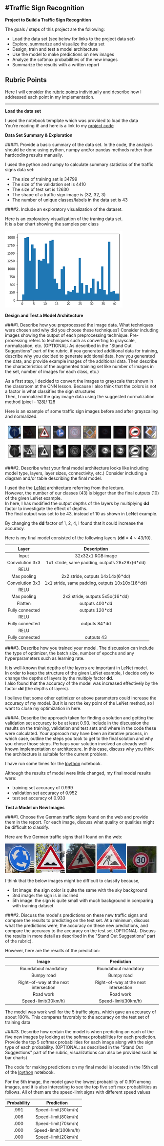 #**Traffic Sign Recognition**
---

**Project to Build a Traffic Sign Recognition**

The goals / steps of this project are the following:
* Load the data set (see below for links to the project data set)
* Explore, summarize and visualize the data set
* Design, train and test a model architecture
* Use the model to make predictions on new images
* Analyze the softmax probabilities of the new images
* Summarize the results with a written report


[//]: # (Image References)

[image1]: images/Bchar.png "Visualization"
[image2]: images/origImg.png "Original"
[image3]: images/grayImg.png "Grayscaling and normalized"
[image15]: newImages/01.jpg "Traffic Sign 1"
[image13]: newImages/11.jpg "Traffic Sign 2"
[image16]: newImages/14.jpg "Traffic Sign 3"
[image12]: newImages/22.jpg "Traffic Sign 4"
[image14]: newImages/25.jpg "Traffic Sign 5"
[image11]: newImages/40.jpg "Traffic Sign 6"

## Rubric Points
Here I will consider the [rubric points](https://review.udacity.com/#!/rubrics/481/view) individually and describe how I addressed each point in my implementation.  

---
**Load the data set**

I used the notebook template which was provided to load the data  
You're reading it! and here is a link to my [project code](https://github.com/zphuc/CarND-Traffic-Sign-Classifier-Project/Traffic_Sign_Classifier.ipynb)

**Data Set Summary & Exploration**

####1. Provide a basic summary of the data set. In the code, the analysis should be done using python, numpy and/or pandas methods rather than hardcoding results manually.

I used the python and numpy to calculate summary statistics of the traffic
signs data set:

* The size of training set is 34799
* The size of the validation set is 4410
* The size of test set is 12630
* The shape of a traffic sign image is (32, 32, 3)
* The number of unique classes/labels in the data set is 43

####2. Include an exploratory visualization of the dataset.

Here is an exploratory visualization of the traning data set.   
It is a bar chart showing the samples per class

![alt text][image1]

**Design and Test a Model Architecture**

####1. Describe how you preprocessed the image data. What techniques were chosen and why did you choose these techniques? Consider including images showing the output of each preprocessing technique. Pre-processing refers to techniques such as converting to grayscale, normalization, etc. (OPTIONAL: As described in the "Stand Out Suggestions" part of the rubric, if you generated additional data for training, describe why you decided to generate additional data, how you generated the data, and provide example images of the additional data. Then describe the characteristics of the augmented training set like number of images in the set, number of images for each class, etc.)

As a first step, I decided to convert the images to grayscale that shown in the classroom at the CNN lesson. Because I also think that the colors is not a factor in what classifies the sign structures    
Then, I normalized the gray image data using the suggested normalization method (pixel - 128)/ 128

Here is an example of some traffic sign images before and after grayscaling and normalized.

![alt text][image2]
![alt text][image3]


####2. Describe what your final model architecture looks like including model type, layers, layer sizes, connectivity, etc.) Consider including a diagram and/or table describing the final model.

I used the the [LeNet](https://github.com/udacity/CarND-LeNet-Lab/blob/master/LeNet-Lab-Solution.ipynb) architecture referring from the lecture.  
However, the number of our classes (43) is bigger than the final outputs (10) of the given LeNet example.  
In here, I has modified the output depths of the layers by multiplying **dd** factor to investigate the effect of depths.  
The final output was set to be 43, instead of 10 as shown in LeNet example.  

By changing the **dd** factor of 1, 2, 4, I found that it could increase the accuracy.

Here is my final model consisted of the following layers (**dd** = 4 ~ 43/10).

| Layer         		|     Description	        					|
|:-----------------:|:---------------------------------:|
| Input         		| 32x32x1 RGB image   							|
| Convolution 3x3   | 1x1 stride, same padding, outputs 28x28x(6*dd) 	|
| RELU					    |						            						|
| Max pooling	      | 2x2 stride,  outputs 14x14x(6*dd)	|
| Convolution 3x3   | 1x1 stride, same padding, outputs 10x10x(16*dd) 	|
| RELU					    |								            				|
| Max pooling	      | 2x2 stride,  outputs 5x5x(16*dd) 	|
| Flatten		        | outputs 400*dd      						  |
| Fully connected		| outputs 120*dd     								|
| RELU					    |												            |
| Fully connected		| outputs 84*dd      								|
| RELU				    	|												            |
| Fully connected		| outputs 43        								|




####3. Describe how you trained your model. The discussion can include the type of optimizer, the batch size, number of epochs and any hyperparameters such as learning rate.

It is well-known that depths of the layers are important in LeNet model.  
In order to keep the structure of the given LeNet example, I decide only to change the depths of layers by the multiply factor **dd**.   
I also found that the accuracy of the model was increased effectively by the factor **dd** (the depths of layers).  

I believe that some other optimizer or above parameters could increase the accuracy of my model. But it is not the key point of the LeNet method, so I want to close my optimization in here.



####4. Describe the approach taken for finding a solution and getting the validation set accuracy to be at least 0.93. Include in the discussion the results on the training, validation and test sets and where in the code these were calculated. Your approach may have been an iterative process, in which case, outline the steps you took to get to the final solution and why you chose those steps. Perhaps your solution involved an already well known implementation or architecture. In this case, discuss why you think the architecture is suitable for the current problem.

I have run some times for the [Ipython](Traffic_Sign_Classifier.ipynb) notebook.   

Although the results of model were little changed, my final model results were:
* training set accuracy of 0.999
* validation set accuracy of 0.952
* test set accuracy of 0.933

**Test a Model on New Images**

####1. Choose five German traffic signs found on the web and provide them in the report. For each image, discuss what quality or qualities might be difficult to classify.

Here are five German traffic signs that I found on the web:

![alt text][image11] ![alt text][image12] ![alt text][image13]
![alt text][image14] ![alt text][image15]

I think that the below images might be difficult to classify because,  
* 1st image: the sign color is quite the same with the sky background
* 3nd image: the sign is in inclined
* 5th image: the sign is quite small with much background in comparing with training dataset

####2. Discuss the model's predictions on these new traffic signs and compare the results to predicting on the test set. At a minimum, discuss what the predictions were, the accuracy on these new predictions, and compare the accuracy to the accuracy on the test set (OPTIONAL: Discuss the results in more detail as described in the "Stand Out Suggestions" part of the rubric).

However, here are the results of the prediction:

| Image			        |     Prediction	        					|
|:---------------------:|:---------------------------------------------:|
| Roundabout mandatory      		        | Roundabout mandatory   									|
| Bumpy road     			                  | Bumpy road 										          |
| Right-of-way at the next intersection	| Right-of-way at the next intersection		|
| Road work	      		                  | Road work					 				              |
| Speed-limit(30km/h)			              | Speed-limit(30km/h)      		  					|


The model was work well for the 5 traffic signs, which gave an accuracy of about 100%. This compares favorably to the accuracy on the test set of training data


####3. Describe how certain the model is when predicting on each of the five new images by looking at the softmax probabilities for each prediction. Provide the top 5 softmax probabilities for each image along with the sign type of each probability. (OPTIONAL: as described in the "Stand Out Suggestions" part of the rubric, visualizations can also be provided such as bar charts)

The code for making predictions on my final model is located in the 15th cell of the [Ipython](Traffic_Sign_Classifier.ipynb) notebook.

For the 5th image, the model gave the lowest probability of 0.991 among images, and it is also interesting to see the top five soft max probabilities as follows. All of them are the speed-limit signs with different speed values

| Probability         	|     Prediction	        					|
|:---------------------:|:---------------------------------------------:|
| .991       			      | Speed-limit(30km/h)    									|
| .006     				      | Speed-limit(80km/h)  										|
| .000					        | Speed-limit(70km/h) 											|
| .000	      		      | Speed-limit(100km/h) 					 				|
| .000				          | Speed-limit(20km/h)       							|
